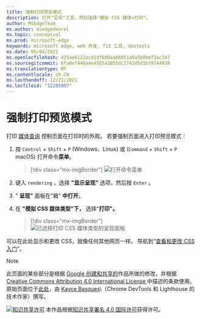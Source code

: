 ```yaml
---
title: 强制打印预览模式
description: 打开"呈现"工具，然后选择"模拟 CSS 媒体>打印"。
author: MSEdgeTeam
ms.author: msedgedevrel
ms.topic: conceptual
ms.prod: microsoft-edge
keywords: microsoft edge, web 开发, f12 工具, devtools
ms.date: 05/04/2021
ms.openlocfilehash: 425ae6122acd1df680aa88051a9a5b0b6f3ac347
ms.sourcegitcommit: 6fa0ef440a4e4565a2055dc2742d5d1bf8744939
ms.translationtype: MT
ms.contentlocale: zh-CN
ms.lasthandoff: 12/21/2021
ms.locfileid: "12285097"
---
```

<!-- Copyright Kayce Basques

   Licensed under the Apache License, Version 2.0 (the "License");
   you may not use this file except in compliance with the License.
   You may obtain a copy of the License at

       https://www.apache.org/licenses/LICENSE-2.0

   Unless required by applicable law or agreed to in writing, software
   distributed under the License is distributed on an "AS IS" BASIS,
   WITHOUT WARRANTIES OR CONDITIONS OF ANY KIND, either express or implied.
   See the License for the specific language governing permissions and
   limitations under the License.  -->
# <a name="force-print-preview-mode"></a>强制打印预览模式

打印 [媒体查询](https://developer.mozilla.org/docs/Web/CSS/Media_Queries/Using_media_queries) 控制页面在打印时的外观。  若要强制页面进入打印预览模式：

1.  按 `Control` + `Shift` + `P` (Windows、Linux) 或 (`Command` + `Shift` + `P` macOS) 打开命令**菜单**。

    > [!div class="mx-imgBorder"]
    > ![打开命令菜单](../media/print-preview-open-command-menu.png)

1.  键入 `rendering` ，选择 **"显示呈现"** 选项，然后按 `Enter` 。
1.  " **呈现"** 面板在"箱" **中打开**。
1.  在 **"模拟 CSS 媒体类型"下，** 选择"**打印"。**

    > [!div class="mx-imgBorder"]
    > ![已选择打印 CSS 媒体类型的呈现面板](../media/print-preview-css-media-type.png)

可以在此处显示和更改 CSS，就像任何其他网页一样。  导航到“[查看和更改 CSS 入门](./index.md)”。


<!-- ====================================================================== -->
> [!NOTE]
> 此页面的某些部分是根据 [Google 创建和共享的](https://developers.google.com/terms/site-policies)作品所做的修改，并根据[ Creative Commons Attribution 4.0 International License ](https://creativecommons.org/licenses/by/4.0)中描述的条款使用。
> 原始页面位于[此处](https://developers.google.com/web/tools/chrome-devtools/css/print-preview)，由 [Kayce Basques](https://developers.google.com/web/resources/contributors#kayce-basques)\（Chrome DevTools 和 Lighthouse 的技术作家）撰写。

[![知识共享许可](https://i.creativecommons.org/l/by/4.0/88x31.png)](https://creativecommons.org/licenses/by/4.0) 本作品根据[知识共享署名 4.0 国际许可](https://creativecommons.org/licenses/by/4.0)获得许可。
